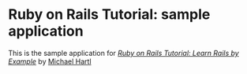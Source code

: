 # Ruby on Rails Tutorial: sample application

This is the sample application for [*Ruby on Rails Tutorial: Learn Rails by Example*](http://railstutorial.org) by [Michael Hartl](http://michaelhartl.com)
